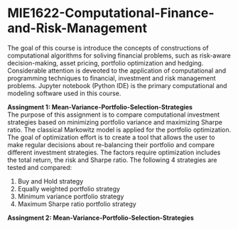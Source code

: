 # MIE1622-Computational-Finance-and-Risk-Management
The goal of this course is introduce the concepts of constructions of computational algorithms for soliving financial problems, such as risk-aware decision-making, asset pricing, portfolio optimization and hedging. Considerable attention is deveoted to the application of computational and programming techniques to financial, investment and risk management problems. Jupyter notebook (Python IDE) is the primary computational and modeling software used in this course. <br>

**Assingment 1: Mean-Variance-Portfolio-Selection-Strategies** <br>
The purpose of this assignment is to compare computational investment strategies based on minimizing portfolio variance and maximizing Sharpe ratio. The classical Markowitz model is applied for the portfolio optimization. The goal of optimization effort is to create a tool that allows the user to make regular decisions about re-balancing their portfolio and compare different investment strategies. The factors require optimization includes the total return, the risk and Sharpe ratio. The following 4 strategies are tested and compared:
1. Buy and Hold strategy
2. Equally weighted portfolio strategy
3. Minimum variance portfolio strategy
4. Maximum Sharpe ratio portfolio strategy

**Assingment 2: Mean-Variance-Portfolio-Selection-Strategies** <br>
